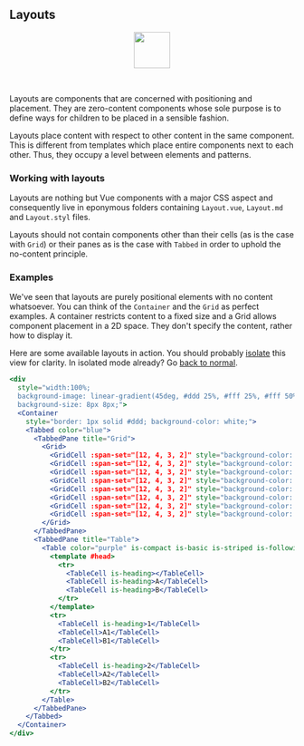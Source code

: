 ## Layouts

<center>
<img 
  src="https://raw.githubusercontent.com/creativecommons/cc-vocabulary/master/src/assets/icons/ds_nomenclature/layout.svg?sanitize=true"
  width="64px"/>
</center>

&nbsp;

Layouts are components that are concerned with positioning and placement. They
are zero-content components whose sole purpose is to define ways for children
to be placed in a sensible fashion.

Layouts place content with respect to other content in the same component. This
is different from templates which place entire components next to each other. 
Thus, they occupy a level between elements and patterns.


### Working with layouts

Layouts are nothing but Vue components with a major CSS aspect and consequently
live in eponymous folders containing `Layout.vue`, `Layout.md` and `Layout.styl` 
files.

Layouts should not contain components other than their cells (as is the case with
`Grid`) or their panes as is the case with `Tabbed` in order to uphold the 
no-content principle.


### Examples

We've seen that layouts are purely positional elements with no content 
whatsoever. You can think of the `Container` and the `Grid` as perfect examples.
A container restricts content to a fixed size and a Grid allows component 
placement in a 2D space. They don't specify the content, rather how to display 
it.

Here are some available layouts in action. You should probably 
[isolate](#!/Layouts) this view for clarity. In isolated mode already? Go 
[back to normal](#/Layouts).

```jsx { "props": { "className": "contain-content" } }
<div 
  style="width:100%; 
  background-image: linear-gradient(45deg, #ddd 25%, #fff 25%, #fff 50%, #ddd 50%, #ddd 75%, #fff 75%, #fff 100%);
  background-size: 8px 8px;">
  <Container
    style="border: 1px solid #ddd; background-color: white;">
    <Tabbed color="blue">
      <TabbedPane title="Grid">
        <Grid>
          <GridCell :span-set="[12, 4, 3, 2]" style="background-color: rgb(182, 43, 110)"/>
          <GridCell :span-set="[12, 4, 3, 2]" style="background-color: rgb(182, 43, 110)"/>
          <GridCell :span-set="[12, 4, 3, 2]" style="background-color: rgb(182, 43, 110)"/>
          <GridCell :span-set="[12, 4, 3, 2]" style="background-color: rgb(182, 43, 110)"/>
          <GridCell :span-set="[12, 4, 3, 2]" style="background-color: rgb(182, 43, 110)"/>
          <GridCell :span-set="[12, 4, 3, 2]" style="background-color: rgb(182, 43, 110)"/>
          <GridCell :span-set="[12, 4, 3, 2]" style="background-color: rgb(182, 43, 110)"/>
          <GridCell :span-set="[12, 4, 3, 2]" style="background-color: rgb(182, 43, 110)"/>
        </Grid>
      </TabbedPane>
      <TabbedPane title="Table">
        <Table color="purple" is-compact is-basic is-striped is-following>
          <template #head>
            <tr>
              <TableCell is-heading></TableCell>
              <TableCell is-heading>A</TableCell>
              <TableCell is-heading>B</TableCell>
            </tr>
          </template>
          <tr>
            <TableCell is-heading>1</TableCell>
            <TableCell>A1</TableCell>
            <TableCell>B1</TableCell>
          </tr>
          <tr>
            <TableCell is-heading>2</TableCell>
            <TableCell>A2</TableCell>
            <TableCell>B2</TableCell>
          </tr>
        </Table>
      </TabbedPane>
    </Tabbed>
  </Container>
</div>
```

